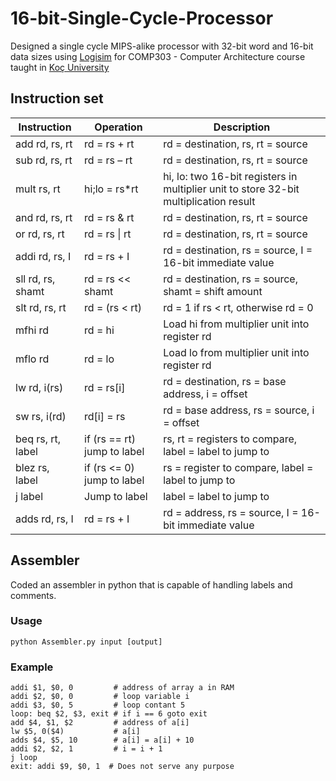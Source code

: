 # 16-bit-Single-Cycle-Processor

Designed a single cycle MIPS-alike processor with 32-bit word and 16-bit data sizes using [Logisim][1] for COMP303 - Computer Architecture course taught in [Koç University][2]

## Instruction set

| Instruction       | Operation                   | Description                                                                           |
| ----------------- | --------------------------- | ------------------------------------------------------------------------------------- |
| add rd, rs, rt    | rd = rs + rt                | rd = destination, rs, rt = source                                                     |
| sub rd, rs, rt    | rd = rs – rt                | rd = destination, rs, rt = source                                                     |
| mult rs, rt       | hi;lo = rs*rt               | hi, lo: two 16-bit registers in multiplier unit to store 32-bit multiplication result |
| and rd, rs, rt    | rd = rs & rt                | rd = destination, rs, rt = source                                                     |
| or rd, rs, rt     | rd = rs \| rt               | rd = destination, rs, rt = source                                                     |
| addi rd, rs, I    | rd = rs + I                 | rd = destination, rs = source, I = 16-bit immediate value                             |
| sll rd, rs, shamt | rd = rs << shamt            | rd = destination, rs = source, shamt = shift amount                                   |
| slt rd, rs, rt    | rd = (rs < rt)              | rd = 1 if rs < rt, otherwise rd = 0                                                   |
| mfhi rd           | rd = hi                     | Load hi from multiplier unit into register rd                                         |
| mflo rd           | rd = lo                     | Load lo from multiplier unit into register rd                                         |
| lw rd, i(rs)      | rd = rs[i]                  | rd = destination, rs = base address, i = offset                                       |
| sw rs, i(rd)      | rd[i] = rs                  | rd = base address, rs = source, i = offset                                            |
| beq rs, rt, label | if (rs == rt) jump to label | rs, rt = registers to compare, label = label to jump to                               |
| blez rs, label    | if (rs <= 0) jump to label  | rs = register to compare, label = label to jump to                                    |
| j label           | Jump to label               | label = label to jump to                                                              |
| adds rd, rs, I    | rd = rs + I                 | rd = address, rs = source, I = 16-bit immediate value                                 |

## Assembler

Coded an assembler in python that is capable of handling labels and comments.

### Usage

```
python Assembler.py input [output]
```

### Example

```
addi $1, $0, 0         # address of array a in RAM
addi $2, $0, 0         # loop variable i
addi $3, $0, 5         # loop contant 5
loop: beq $2, $3, exit # if i == 6 goto exit
add $4, $1, $2         # address of a[i]
lw $5, 0($4)           # a[i]
adds $4, $5, 10        # a[i] = a[i] + 10
addi $2, $2, 1         # i = i + 1
j loop
exit: addi $9, $0, 1  # Does not serve any purpose
```

[1]: http://www.cburch.com/logisim
[2]: https://www.ku.edu.tr
